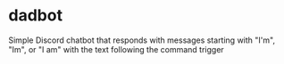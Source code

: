 # dadbot

Simple Discord chatbot that responds with messages starting with "I'm", "Im", or "I am" with the text following the command trigger
